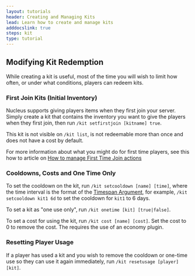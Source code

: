 ```yaml
---
layout: tutorials
header: Creating and Managing Kits
lead: Learn how to create and manage kits
adddocslink: true
steps: kit
type: tutorial
---
```


## Modifying Kit Redemption

While creating a kit is useful, most of the time you will wish to limit how often, or under what conditions, players can 
redeem kits.

### First Join Kits (Initial Inventory)

Nucleus supports giving players items when they first join your server. Simply create a kit that contains the inventory
you want to give the players when they first join, then run `/kit setfirstjoin [kitname] true`.

This kit is not visible on `/kit list`, is not redeemable more than once and does not have a cost by default.

For more information about what you might do for first time players, see this how to article on 
[How to manage First Time Join actions](../../howto/firsttime.html)

### Cooldowns, Costs and One Time Only

To set the cooldown on the kit, run `/kit setcooldown [name] [time]`, where the time interval is the format of the 
[Timespan Argument](../../arguments.html#timespan), for example, `/kit setcooldown kit1 6d` to set the cooldown for 
`kit1` to 6 days.

To set a kit as "one use only", run `/kit onetime [kit] [true|false]`.

To set a cost for using the kit, run `/kit cost [name] [cost]`. Set the cost to 0 to remove the cost. The requires the use
of an economy plugin.

### Resetting Player Usage

If a player has used a kit and you wish to remove the cooldown or one-time use so they can use it again immediately, run
`/kit resetusage [player] [kit]`.

